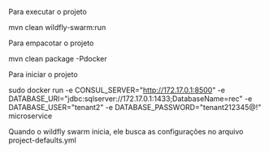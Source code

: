 Para executar o projeto

mvn clean wildfly-swarm:run



Para empacotar o projeto

mvn clean package -Pdocker

Para iniciar o projeto

sudo docker run -e CONSUL_SERVER="http://172.17.0.1:8500" -e DATABASE_URI="jdbc:sqlserver://172.17.0.1:1433;DatabaseName=rec" -e DATABASE_USER="tenant2" -e DATABASE_PASSWORD="tenant212345@!" microservice





Quando o wildfly swarm inicia, ele busca as configurações no arquivo project-defaults.yml